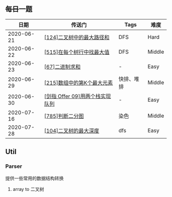 ## ~~每日~~一题

|  日期   | 传送门  | Tags | 难度 |
|  ----  | ----  | ----| ---- |
| 2020-06-21  | [[124]二叉树中的最大路径和](https://leetcode-cn.com/problems/binary-tree-maximum-path-sum/) | DFS | Hard |
| 2020-06-22  | [[515]在每个树行中找最大值](https://leetcode-cn.com/problems/find-largest-value-in-each-tree-row/) | DFS | Middle |
| 2020-06-23  | [[67]二进制求和](https://leetcode-cn.com/problems/add-binary/) | - | Easy |
| 2020-06-29  | [[215]数组中的第K个最大元素](https://leetcode-cn.com/problems/kth-largest-element-in-an-array/) | 快排、堆排 | Middle |
| 2020-06-30  | [[剑指 Offer 09]用两个栈实现队列](https://leetcode-cn.com/problems/yong-liang-ge-zhan-shi-xian-dui-lie-lcof/) | - | Easy |
| 2020-07-16  | [[785]判断二分图](https://leetcode-cn.com/problems/is-graph-bipartite/) | 染色 | Middle |
| 2020-07-28  | [[104]二叉树的最大深度](https://leetcode-cn.com/problems/maximum-depth-of-binary-tree/) | dfs | Easy |

## Util 

### Parser
提供一些常用的数据结构转换
1. array to 二叉树